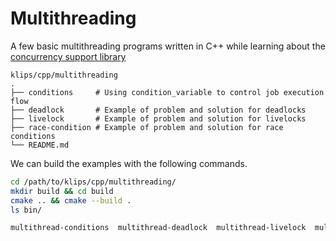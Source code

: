 # Multithreading

A few basic multithreading programs written in C++ while learning about 
the [concurrency support library](https://en.cppreference.com/w/cpp/thread)

```
klips/cpp/multithreading
.
├── conditions     # Using condition_variable to control job execution flow
├── deadlock       # Example of problem and solution for deadlocks
├── livelock       # Example of problem and solution for livelocks
├── race-condition # Example of problem and solution for race conditions
└── README.md
```

We can build the examples with the following commands.

```bash
cd /path/to/klips/cpp/multithreading/
mkdir build && cd build
cmake .. && cmake --build .
ls bin/

multithread-conditions  multithread-deadlock  multithread-livelock  multithread-race-condition
```
